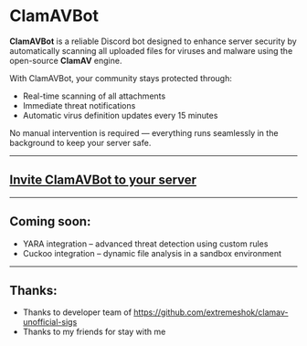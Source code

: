 # ClamAVBot

**ClamAVBot** is a reliable Discord bot designed to enhance server security by automatically scanning all uploaded files for viruses and malware using the open-source **ClamAV** engine.

With ClamAVBot, your community stays protected through:

- Real-time scanning of all attachments  
- Immediate threat notifications  
- Automatic virus definition updates every 15 minutes  

No manual intervention is required — everything runs seamlessly in the background to keep your server safe.

---

## [Invite ClamAVBot to your server](https://discord.com/oauth2/authorize?client_id=1388851141999329351&permissions=274877974592&integration_type=0&scope=bot)

---

## Coming soon:
- YARA integration – advanced threat detection using custom rules  
- Cuckoo integration – dynamic file analysis in a sandbox environment

---
## Thanks:
- Thanks to developer team of https://github.com/extremeshok/clamav-unofficial-sigs
- Thanks to my friends for stay with me
